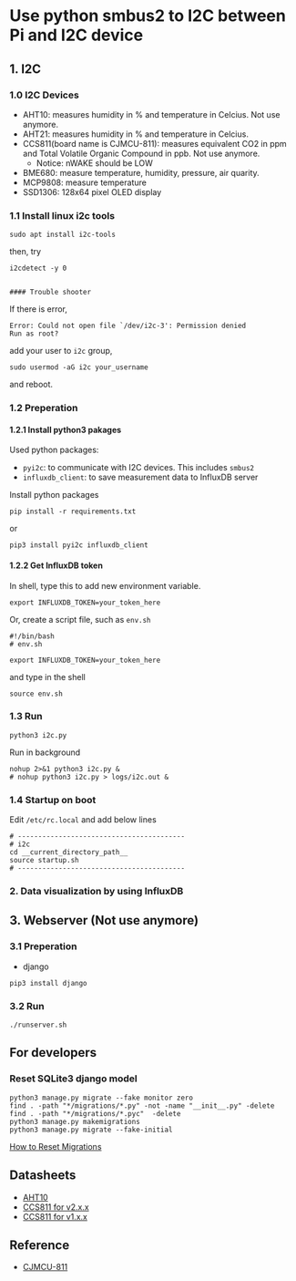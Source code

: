 # Use python smbus2 to I2C between Pi and I2C device


## 1. I2C

### 1.0 I2C Devices
- AHT10: measures humidity in % and temperature in Celcius. Not use anymore.
- AHT21: measures humidity in % and temperature in Celcius.
- CCS811(board name is CJMCU-811): measures equivalent CO2 in ppm and Total Volatile Organic Compound in ppb. Not use anymore.
  - Notice: nWAKE should be LOW
- BME680: measure temperature, humidity, pressure, air quarity.
- MCP9808: measure temperature
- SSD1306: 128x64 pixel OLED display



### 1.1 Install linux i2c tools
```
sudo apt install i2c-tools
```
then, try
```
i2cdetect -y 0


#### Trouble shooter
```
If there is error,
```
Error: Could not open file `/dev/i2c-3': Permission denied
Run as root?
```
add your user to `i2c` group,
```
sudo usermod -aG i2c your_username
```
and reboot.



### 1.2 Preperation
#### 1.2.1 Install python3 pakages
Used python packages:
- `pyi2c`: to communicate with I2C devices. This includes `smbus2`
- `influxdb_client`: to save measurement data to InfluxDB server

Install python packages
```
pip install -r requirements.txt
```
or
```
pip3 install pyi2c influxdb_client
```


#### 1.2.2 Get InfluxDB token
In shell, type this to add new environment variable.
```
export INFLUXDB_TOKEN=your_token_here
```

Or, create a script file, such as `env.sh`
```
#!/bin/bash
# env.sh

export INFLUXDB_TOKEN=your_token_here
```
and type in the shell
```
source env.sh
```


### 1.3 Run
```
python3 i2c.py
```

Run in background
```
nohup 2>&1 python3 i2c.py &
# nohup python3 i2c.py > logs/i2c.out &
```


### 1.4 Startup on boot
Edit `/etc/rc.local` and add below lines
```
# -----------------------------------------
# i2c
cd __current_directory_path__
source startup.sh
# -----------------------------------------
```



### 2. Data visualization by using InfluxDB




## 3. Webserver (Not use anymore)

### 3.1 Preperation
- django
```
pip3 install django
```


### 3.2 Run
```
./runserver.sh
```



## For developers
### Reset SQLite3 django model
```
python3 manage.py migrate --fake monitor zero
find . -path "*/migrations/*.py" -not -name "__init__.py" -delete
find . -path "*/migrations/*.pyc"  -delete
python3 manage.py makemigrations
python3 manage.py migrate --fake-initial
```
[How to Reset Migrations](https://simpleisbetterthancomplex.com/tutorial/2016/07/26/how-to-reset-migrations.html)


## Datasheets
- [AHT10](https://server4.eca.ir/eshop/AHT10/Aosong_AHT10_en_draft_0c.pdf)
- [CCS811 for v2.x.x](https://cdn.sparkfun.com/assets/2/c/c/6/5/CN04-2019_attachment_CCS811_Datasheet_v1-06.pdf)
- [CCS811 for v1.x.x](https://cdn.sparkfun.com/assets/learn_tutorials/1/4/3/CCS811_Datasheet-DS000459.pdf)



## Reference
- [CJMCU-811](https://revspace.nl/CJMCU-811)
